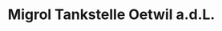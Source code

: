 ---
title: "Migrol Tankstelle Oetwil a.d.L."
url: /oetwil-an-der-limmat/migrol-tankstelle-oetwil-a-d-l/
shop: Allgemein
---